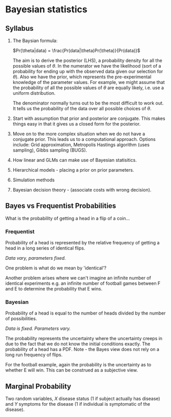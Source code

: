 # Bayesian statistics
## Syllabus 

1. The Baysian formula: 
	
	$Pr(\theta|data) = \frac{Pr(data|\theta)Pr(\theta)}{Pr(data)}$
	
	The aim is to derive the posterior (LHS), a probability density for all the possible values of $\theta$. In the numerator we have the likelihood (sort of a probability for ending up with the observed data given our selection for $\theta$). Also we have the prior, which represents the pre-experimental knowledge of the parameter values. For example, we might assume that the probability of all the possible values of $\theta$ are equally likely, i.e. use a uniform distribution.
	
	The denominator normally turns out to be the most difficult to work out. It tells us the probability of the data over all possible choices of $\theta$.

1. Start with assumption that prior and posterior are conjugate. This makes things easy in that it gives us a closed form for the posterior.
1. Move on to the more complex situation when we do not have a conjugate prior. This leads us to a computational approach. Options include: Grid approximation, Metropolis Hastings algorithm (uses sampling), Gibbs sampling (BUGS).
1. How linear and GLMs can make use of Bayesian statisitics. 
1. Hierarchical models - placing a prior on prior parameters.
1. Simulation methods
1. Bayesian decision theory - (associate costs with wrong decision).

## Bayes vs Frequentist Probabilities

What is the probability of getting a head in a flip of a coin...

### Frequentist

Probability of a head is represented by the relative frequency of getting a head in a long series of identical flips.

*Data vary, parameters fixed.*

One problem is what do we mean by 'identical'?

Another problem arises where we can't imagine an infinite number of identical experiments e.g. an infinite number of football games between F and E to determine the probability that E wins.

### Bayesian

Probability of a head is equal to the number of heads divided by the number of possibilities. 

*Data is fixed. Parameters vary.* 

The probability represents the uncertainty where the uncertainty creeps in due to the fact that we do not know the initial conditions exactly. The probability of a head has a PDF. Note - the Bayes view does not rely on a long run frequency of flips.

For the football example, again the probability is the uncertainty as to whether E will win. This can be construed as a subjective view.


## Marginal Probability

Two random variables, $X$ disease status (1 if subject actually has disease) and $Y$ symptoms for the disease (1 if individual is symptomatic of the disease). 

[id]:fig1.jpg































